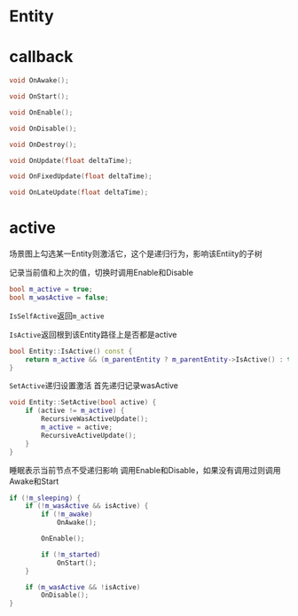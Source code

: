 # Entity

# callback

```c++
void OnAwake();

void OnStart();

void OnEnable();

void OnDisable();

void OnDestroy();

void OnUpdate(float deltaTime);

void OnFixedUpdate(float deltaTime);

void OnLateUpdate(float deltaTime);
```

# active

场景图上勾选某一Entity则激活它，这个是递归行为，影响该Entiity的子树

记录当前值和上次的值，切换时调用Enable和Disable
```c++
bool m_active = true;
bool m_wasActive = false;
```

`IsSelfActive`返回`m_active`

`IsActive`返回根到该Entity路径上是否都是active
```c++
bool Entity::IsActive() const {
    return m_active && (m_parentEntity ? m_parentEntity->IsActive() : true);
}
```

`SetActive`递归设置激活
首先递归记录wasActive

```c++
void Entity::SetActive(bool active) {
    if (active != m_active) {
        RecursiveWasActiveUpdate();
        m_active = active;
        RecursiveActiveUpdate();
    }
}
```

睡眠表示当前节点不受递归影响
调用Enable和Disable，如果没有调用过则调用Awake和Start

```c++
if (!m_sleeping) {
    if (!m_wasActive && isActive) {
        if (!m_awake)
            OnAwake();

        OnEnable();

        if (!m_started)
            OnStart();
    }

    if (m_wasActive && !isActive)
        OnDisable();
}
```